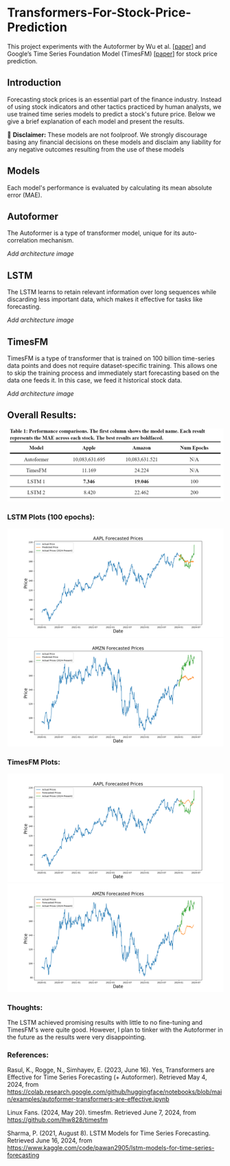 # Transformers-For-Stock-Price-Prediction
This project experiments with the Autoformer by Wu et al. [[paper](https://arxiv.org/pdf/2106.13008)] and Google’s Time Series Foundation Model (TimesFM) [[paper](https://arxiv.org/pdf/2310.10688)] for stock price prediction. 

## Introduction
Forecasting stock prices is an essential part of the finance industry. Instead of using stock indicators and other tactics practiced by human analysts, we use trained time series models to predict a stock's future price. Below we give a brief explanation of each model and present the results.

:triangular_flag_on_post: **Disclaimer:** These models are not foolproof. We strongly discourage basing any financial decisions on these models and disclaim any liability for any negative outcomes resulting from the use of these models



## Models
Each model's performance is evaluated by calculating its mean absolute error (MAE).

## Autoformer
The Autoformer is a type of transformer model, unique for its auto-correlation mechanism.

*Add architecture image*

## LSTM
The LSTM learns to retain relevant information over long sequences while discarding less important data, which makes it effective for tasks like forecasting.

*Add architecture image*

## TimesFM
TimesFM is a type of transformer that is trained on 100 billion time-series data points and does not require dataset-specific training. This allows one to skip the training process and immediately start forecasting based on the data one feeds it. In this case, we feed it historical stock data.

*Add architecture image*




## Overall Results: 
<img src="results/Model Results.JPG">

### LSTM Plots (100 epochs): 
<img src="results/LSTM_AAPL_100.png">
	
<img src="results/LSTM_AMZN_100.png">

### TimesFM Plots: 
<img src="results/TimesFm_AAPL.png">

<img src="results/TimesFm_AMZN.png">
		
### Thoughts: 
The LSTM achieved promising results  with little to no fine-tuning and TimesFM's were quite good. However, I plan to tinker with the Autoformer in the future as the results were very disappointing.

### References:
Rasul, K., Rogge, N., Simhayev, E. (2023, June 16). Yes, Transformers are Effective for Time Series Forecasting (+ Autoformer). Retrieved May 4, 2024, from https://colab.research.google.com/github/huggingface/notebooks/blob/main/examples/autoformer-transformers-are-effective.ipynb

Linux Fans. (2024, May 20). timesfm. Retrieved June 7, 2024, from https://github.com/lhw828/timesfm

Sharma, P. (2021, August 8). LSTM Models for Time Series Forecasting. Retrieved June 16, 2024, from https://www.kaggle.com/code/pawan2905/lstm-models-for-time-series-forecasting

